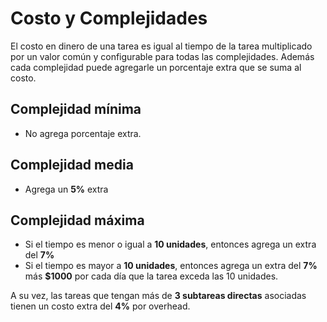 # **Costo y Complejidades**

El costo en dinero de una tarea es igual al tiempo de la tarea multiplicado por un valor común y configurable para todas las complejidades. Además cada complejidad puede agregarle un porcentaje extra que se suma al costo.

## **Complejidad mínima**
* No agrega porcentaje extra.

## **Complejidad media** 
* Agrega un **5%** extra

## **Complejidad máxima**
  * Si el tiempo es menor o igual a **10 unidades**, entonces agrega un extra del **7%**
  * Si el tiempo es mayor a **10 unidades**, entonces agrega un extra del **7%** más **$1000** por cada día que la tarea exceda las 10 unidades.

A su vez, las tareas que tengan más de **3 subtareas directas** asociadas tienen un costo extra del **4%** por overhead.